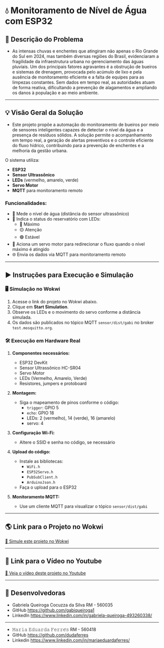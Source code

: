 # 💧 Monitoramento de Nível de Água com ESP32

## 🚩 Descrição do Problema
- As intensas chuvas e enchentes que atingiram não apenas o Rio Grande do Sul em 2024, mas também diversas regiões do Brasil, evidenciaram a fragilidade da infraestrutura urbana no gerenciamento das águas pluviais. Um dos principais fatores agravantes é a obstrução de bueiros e sistemas de drenagem, provocada pelo acúmulo de lixo e pela ausência de monitoramento eficiente e a falta de equipes para as limpezas constantes. Sem dados em tempo real, as autoridades atuam de forma reativa, dificultando a prevenção de alagamentos e ampliando os danos à população e ao meio ambiente.

---

## 💡 Visão Geral da Solução

- Este projeto propõe a automação do monitoramento de bueiros por meio de sensores inteligentes capazes de detectar o nível da água e a presença de resíduos sólidos. A solução permite o acompanhamento em tempo real, a geração de alertas preventivos e o controle eficiente do fluxo hídrico, contribuindo para a prevenção de enchentes e a melhoria da gestão urbana.

O sistema utiliza:
- **ESP32**
- **Sensor Ultrassônico**
- **LEDs** (vermelho, amarelo, verde)
- **Servo Motor**
- **MQTT** para monitoramento remoto

### Funcionalidades:
- 📏 Mede o nível de água (distância do sensor ultrassônico)
- 🚦 Indica o status do reservatório com LEDs:
  - 🔴 Máximo
  - 🟡 Atenção
  - 🟢 Estável
- 🤖 Aciona um servo motor para redirecionar o fluxo quando o nível máximo é atingido
- 🌐 Envia os dados via MQTT para monitoramento remoto

---

## ▶️ Instruções para Execução e Simulação

### 🖥️ Simulação no Wokwi
1. Acesse o link do projeto no Wokwi abaixo.
2. Clique em **Start Simulation**.
3. Observe os LEDs e o movimento do servo conforme a distância simulada.
4. Os dados são publicados no tópico MQTT `sensor/dist/gabi` no broker `test.mosquitto.org`.

### 🛠️ Execução em Hardware Real

1. **Componentes necessários:**
   - ESP32 DevKit
   - Sensor Ultrassônico HC-SR04
   - Servo Motor
   - LEDs (Vermelho, Amarelo, Verde)
   - Resistores, jumpers e protoboard
     
2. **Montagem:**
   - Siga o mapeamento de pinos conforme o código:
     - `trigger`: GPIO 5
     - `echo`: GPIO 18
     - LEDs: 2 (vermelho), 14 (verde), 16 (amarelo)
     - servo: 4
       
3. **Configuração Wi-Fi:**
   - Altere o SSID e senha no código, se necessário
     
5. **Upload do código:**
   
   - Instale as bibliotecas:
     - `WiFi.h`
     - `ESP32Servo.h`
     - `PubSubClient.h`
     - `ArduinoJson.h`
   - Faça o upload para o ESP32
6. **Monitoramento MQTT:**
   - Use um cliente MQTT para visualizar o tópico `sensor/dist/gabi`

---

## 🌎 Link para o Projeto no Wokwi

[🔗 Simule este projeto no Wokwi](https://wokwi.com/projects/432396740170267649)

---

## 📢 Link para o Vídeo no Youtube

[🔗 Veja o vídeo deste projeto no Youtube](https://wokwi.com/projects/432396740170267649)

---

## 💌 Desenvolvedoras

- Gabriela Queiroga Cocuzza da Silva   RM - 560035
- GitHub    https://github.com/gabiqueiroga1
- LinkedIn   https://www.linkedin.com/in/gabriela-queiroga-493260338/

<hr>

- 𝙼𝚊𝚛𝚒𝚊 𝙴𝚍𝚞𝚊𝚛𝚍𝚊 𝙵𝚎𝚛𝚛𝚎́𝚜   RM - 560418
- GitHub    https://github.com/dudaferres
- Linkedin   https://www.linkedin.com/in/mariaeduardaferres/
